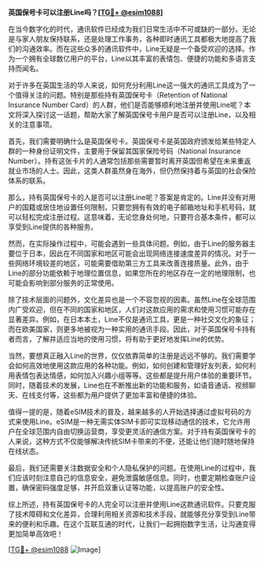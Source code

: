 **英国保号卡可以注册Line吗？[[TG💪+ @esim1088](https://t.me/s/esim1088)]**

在当今数字化的时代，通讯软件已经成为我们日常生活中不可或缺的一部分。无论是与家人朋友保持联系，还是处理工作事务，各种即时通讯工具都极大地提高了我们的沟通效率。而在这些众多的通讯软件中，Line无疑是一个备受欢迎的选择。作为一个拥有全球数亿用户的平台，Line以其丰富的表情包、便捷的功能和多语言支持而闻名。

对于许多在英国生活的华人来说，如何充分利用Line这一强大的通讯工具成为了一个值得关注的问题。特别是那些持有英国保号卡（Retention of National Insurance Number Card）的人群，他们是否能够顺利地注册并使用Line呢？本文将深入探讨这一话题，帮助大家了解英国保号卡用户是否可以注册Line，以及相关的注意事项。

首先，我们需要明确什么是英国保号卡。英国保号卡是英国政府颁发给某些特定人群的一种身份证明文件，主要用于保留其国家保险号码（National Insurance Number）。持有这张卡片的人通常包括那些需要暂时离开英国但希望在未来重返就业市场的人士。因此，这类人群虽然身在海外，但仍然保持着与英国的社会保险体系的联系。

那么，持有英国保号卡的人是否可以注册Line呢？答案是肯定的。Line并没有对用户的国籍或居住地设置任何限制，只要您拥有有效的电子邮箱地址和手机号码，就可以轻松完成注册过程。这意味着，无论您身处何地，只要符合基本条件，都可以享受到Line提供的各种服务。

然而，在实际操作过程中，可能会遇到一些具体问题。例如，由于Line的服务器主要位于日本，因此在不同国家和地区可能会出现网络连接速度差异的情况。对于一些网络环境较差的地区，可能需要借助第三方工具来改善连接质量。此外，由于Line的部分功能依赖于地理位置信息，如果您所在的地区存在一定的地理限制，也可能会影响到部分服务的正常使用。

除了技术层面的问题外，文化差异也是一个不容忽视的因素。虽然Line在全球范围内广受欢迎，但在不同的国家和地区，人们对这款应用的需求和使用习惯可能存在显著差异。例如，在日本本土，Line不仅是通讯工具，更是一种社交文化的象征；而在欧美国家，则更多地被视为一种实用的通讯手段。因此，对于英国保号卡持有者而言，了解并适应当地的使用习惯，将有助于更好地发挥Line的优势。

当然，要想真正融入Line的世界，仅仅依靠简单的注册是远远不够的。我们需要学会如何高效地使用这款应用的各种功能。例如，如何创建和管理好友列表，如何利用表情包表达情感，如何加入兴趣小组等等。这些都是提升用户体验的重要环节。同时，随着技术的发展，Line也在不断推出新的功能和服务，如语音通话、视频聊天、在线支付等，这些都为用户提供了更加丰富和便捷的体验。

值得一提的是，随着eSIM技术的普及，越来越多的人开始选择通过虚拟号码的方式来使用Line。eSIM是一种无需实体SIM卡即可实现移动通信的技术，它允许用户在全球范围内自由切换运营商，享受更灵活的通信方案。对于持有英国保号卡的人来说，这种方式不仅能够解决传统SIM卡带来的不便，还能让他们随时随地保持在线状态。

最后，我们还需要关注数据安全和个人隐私保护的问题。在使用Line的过程中，我们应该时刻注意自己的信息安全，避免泄露敏感信息。同时，也要定期检查账户设置，确保密码强度足够，并开启双重认证等功能，以提高账户的安全性。

综上所述，持有英国保号卡的人完全可以注册并使用Line这款通讯软件。只要克服了技术障碍和文化差异，合理利用相关资源和技术手段，就能够充分享受到Line带来的便利和乐趣。在这个互联互通的时代，让我们一起拥抱数字生活，让沟通变得更加简单高效吧！

[[TG💪+ @esim1088](https://t.me/s/esim1088) ![Image](https://i.postimg.cc/4NQfJmqS/Snipaste-2025-05-13-00-14-12.png)]